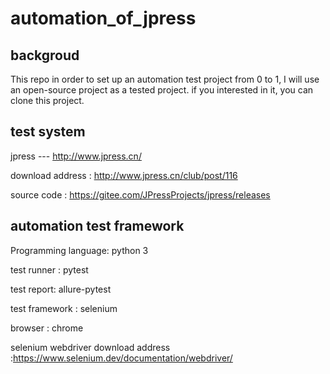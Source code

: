 # automation_of_jpress

## backgroud
This repo in order to set up an automation test project from 0 to 1, I will use an open-source project as a tested project. 
if you interested in it, you can clone this project.

## test system
jpress --- http://www.jpress.cn/ 

download address : http://www.jpress.cn/club/post/116

source code : https://gitee.com/JPressProjects/jpress/releases

## automation test framework
Programming language: python 3

test runner : pytest

test report: allure-pytest

test framework : selenium

browser : chrome 

selenium webdriver download address :https://www.selenium.dev/documentation/webdriver/
